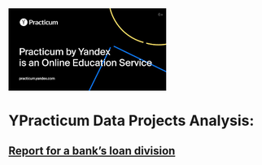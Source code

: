 <img src='.\images\1.png'>
<p>

# YPracticum Data Projects Analysis:
  
## [Report for a bank’s loan division](https://borisaks.github.io/Practicum/Bank's_loan_division_project)





